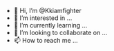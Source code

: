 - 👋 Hi, I’m @Kkiamfighter
- 👀 I’m interested in ...
- 🌱 I’m currently learning ...
- 💞️ I’m looking to collaborate on ...
- 📫 How to reach me ...

<!---
Kkiamfighter/Kkiamfighter is a ✨ special ✨ repository because its `README.md` (this file) appears on your GitHub profile.
You can click the Preview link to take a look at your changes.
--->


